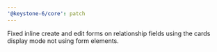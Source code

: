 ```yaml
---
'@keystone-6/core': patch
---
```


Fixed inline create and edit forms on relationship fields using the cards display mode not using form elements.
